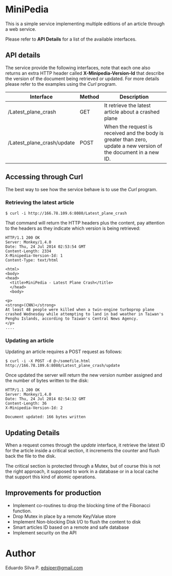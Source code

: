 # MiniPedia

This is a simple service implementing multiple editions of an article through
a web service.

Please refer to __API Details__ for a list of the available interfaces.

## API details

The service provide the following interfaces, note that each one also returns an extra HTTP header called __X-Minipedia-Version-Id__ that describe the version of the document being retrieved or updated. For more details please refer to the examples using the _Curl_ program.

Interface | Method | Description |
----------|--------|-----|
/Latest_plane_crash| GET | It retrieve the latest article about a crashed plane   |
/Latest_plane_crash/update| POST | When the request is received and the body is greater than zero, update a new version of the document in a new ID. |

## Accessing through Curl

The best way to see how the service behave is to use the _Curl_ program.

### Retrieving the latest article

```
$ curl -i http://166.78.109.6:8080/Latest_plane_crash
```

That command will return the HTTP headers plus the content, pay attention to the headers as they indicate which version is being retrieved:

```
HTTP/1.1 200 OK
Server: Monkey/1.4.0
Date: Thu, 24 Jul 2014 02:53:54 GMT
Content-Length: 2334
X-Minipedia-Version-Id: 1
Content-Type: text/html

<html>
<body>
<head>
  <title>MiniPedia - Latest Plane Crash</title>
  </head>
  <body>

<p>
<strong>(CNN)</strong>
At least 48 people were killed when a twin-engine turboprop plane crashed Wednesday while attempting to land in bad weather in Taiwan's Penghu Islands, according to Taiwan's Central News Agency.
</p>
....
```

### Updating an article

Updating an article requires a POST request as follows:

```
$ curl -i -X POST -d @~/somefile.html http://166.78.109.6:8080/Latest_plane_crash/update
```

Once updated the server will return the new version number assigned and the number of bytes written to the disk:

```
HTTP/1.1 200 OK
Server: Monkey/1.4.0
Date: Thu, 24 Jul 2014 02:54:32 GMT
Content-Length: 36
X-Minipedia-Version-Id: 2

Document updated: 166 bytes written
```

## Updating Details

When a request comes through the _update_ interface, it retrieve the latest ID for the article inside a critical section, it increments the counter and flush back the file to the disk.

The critical section is protected through a Mutex, but of course this is not the right approach, it supposed to work in a database or in a local cache that support this kind of atomic operations.

## Improvements for production

- Implement co-routines to drop the blocking time of the Fibonacci function.
- Drop Mutex in place by a remote Key/Value store
- Implement Non-blocking Disk I/O to flush the content to disk
- Smart articles ID based on a remote and safe database
- Implement security on the API

Author
======
Eduardo Silva P. <edsiper@gmail.com>

